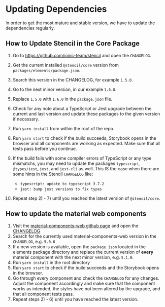 # Updating Dependencies

In order to get the most mature and stable version, we have to update the dependencies regularly.

## How to Update Stencil in the Core Package

1. Go to https://github.com/ionic-team/stencil and open the `CHANGELOG`.
2. Get the current installed `@stencil/core` version from `packages/elements/package.json`.
3. Search this version in the CHANGELOG, for example `1.5.0`.
4. Go to the next minor version, in our example `1.6.0`.
5. Replace `1.5.0` with `1.6.0` in the `package.json` file.
6. Check for any note about a TypeScript or Jest upgrade between the current and last version and update these packages to the given version if necessary.
7. Run `yarn install` from within the root of the repo.
8. Run `yarn start` to check if the build succeeds, Storybook opens in the browser and
   all components are working as expected. Make sure that all tests pass before you continue.
9. If the build fails with some compiler errors of TypeScript or any type mismatchs, you may
   need to update the packages `typescript`, `@types/jest`, `jest`, and `jest-cli` as well.
   This IS the case when there are some hints in the Stencil `CHANGELOG` like:

   - `typescript: update to typescript 3.7.2`
   - `jest: bump jest versions to fix types`
10. Repeat step 2) - 7) until you reached the latest version of `@stencil/core`.

## How to update the material web components

1. Visit the [material-components-web github page](https://github.com/material-components/material-components-web) 
   and open the [CHANGELOG](https://github.com/material-components/material-components-web/releases)
2. Search for the currently used material-components-web version in the `CHANGELOG`, e.g. `5.0.0`
3. If a new version is available, open the `package.json` located in the elements package directory and replace 
   the current version of **every** material component with the next minor version, e.g. `5.1.0`.
4. Run `yarn install` in the root directory
5. Run `yarn start` to check if the build succeeds and the Storybook opens in the browser.
6. Go through every component and check the `CHANGELOG` for any changes. Adjust the component accordingly and
   make sure that the component works as intended, the styles have not been altered by the upgrade, and that
   all component tests pass.
7. Repeat steps 2) - 6) until you have reached the latest version.